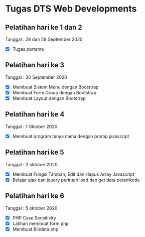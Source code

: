 # Tugas DTS Web Developments

## Pelatihan hari ke 1 dan 2 
Tanggal : 28 dan 29 September 2020
- [x] Tugas pertama

## Pelatihan hari ke 3
Tanggal : 30 September 2020
- [x] Membuat Sistem Menu dengan Bootstrap
- [x] Membuat Form Group dengan Bootstrap
- [x] Membuat Layout dengan Bootstrap

## Pelatihan hari ke 4
Tanggal : 1 Oktober 2020
- [x] Membuat program tanya nama dengan promp javascript

## Pelatihan hari ke 5
Tanggal : 2 oktober 2020
- [x] Membuat Fungsi Tambah, Edit dan Hapus Array Javascript
- [x] Belajar ajax dan jquery perintah load dan get data petanikode 

## Pelatihan hari ke 6
Tanggal : 5 oktober 2020
- [x] PHP Case Sensitivity
- [x] Latihan membuat form php
- [x] Membuat Biodata php
